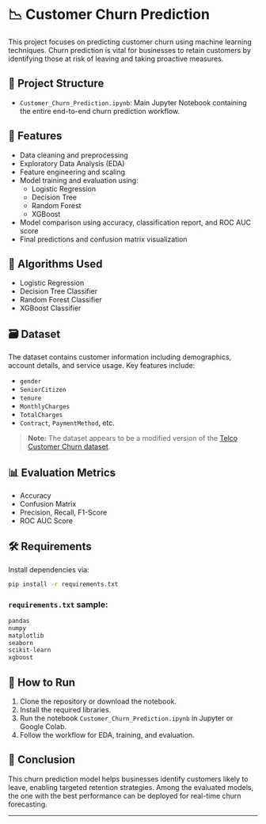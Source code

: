 # 📉 Customer Churn Prediction

This project focuses on predicting customer churn using machine learning techniques. Churn prediction is vital for businesses to retain customers by identifying those at risk of leaving and taking proactive measures.

## 📁 Project Structure

- `Customer_Churn_Prediction.ipynb`: Main Jupyter Notebook containing the entire end-to-end churn prediction workflow.

## 🚀 Features

- Data cleaning and preprocessing
- Exploratory Data Analysis (EDA)
- Feature engineering and scaling
- Model training and evaluation using:
  - Logistic Regression
  - Decision Tree
  - Random Forest
  - XGBoost
- Model comparison using accuracy, classification report, and ROC AUC score
- Final predictions and confusion matrix visualization

## 🧠 Algorithms Used

- Logistic Regression
- Decision Tree Classifier
- Random Forest Classifier
- XGBoost Classifier

## 🗃️ Dataset

The dataset contains customer information including demographics, account details, and service usage. Key features include:
- `gender`
- `SeniorCitizen`
- `tenure`
- `MonthlyCharges`
- `TotalCharges`
- `Contract`, `PaymentMethod`, etc.

> **Note:** The dataset appears to be a modified version of the [Telco Customer Churn dataset](https://www.kaggle.com/blastchar/telco-customer-churn).

## 📊 Evaluation Metrics

- Accuracy
- Confusion Matrix
- Precision, Recall, F1-Score
- ROC AUC Score

## 🛠 Requirements

Install dependencies via:

```bash
pip install -r requirements.txt
```

### `requirements.txt` sample:

```txt
pandas
numpy
matplotlib
seaborn
scikit-learn
xgboost
```

## 📌 How to Run

1. Clone the repository or download the notebook.
2. Install the required libraries.
3. Run the notebook `Customer_Churn_Prediction.ipynb` in Jupyter or Google Colab.
4. Follow the workflow for EDA, training, and evaluation.

## 🏁 Conclusion

This churn prediction model helps businesses identify customers likely to leave, enabling targeted retention strategies. Among the evaluated models, the one with the best performance can be deployed for real-time churn forecasting.

---

